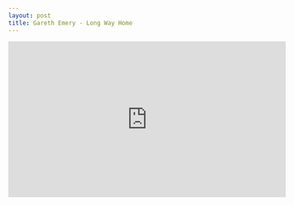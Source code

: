 ```yaml
---
layout: post
title: Gareth Emery - Long Way Home
---
```

<iframe width="560" height="315" src="https://www.youtube.com/embed/0bj4i-sW44s" frameborder="0" allowfullscreen></iframe>
